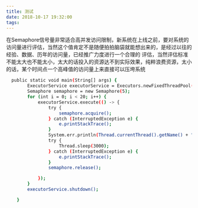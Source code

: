 ```yaml
---
title: 测试
date: 2018-10-17 19:32:00
tags:
---
```

在Semaphore信号量非常适合高并发访问限制，新系统在上线之前，要对系统的访问量进行评估，当然这个值肯定不是随便拍拍脑袋就能想出来的，是经过以往的经验、数据、历年的访问量，已经推广力度进行一个合理的
评估，当然评估标准不能太大也不能太小，太大的话投入的资源达不到实际效果，纯粹浪费资源，太小的话，某个时间点一个高峰值的访问量上来直接可以压垮系统

``` bash
  public static void main(String[] args) {
        ExecutorService executorService = Executors.newFixedThreadPool(20);
        Semaphore semaphore = new Semaphore(5);
        for (int i = 0; i < 20; i++) {
            executorService.execute(() -> {
                try {
                    semaphore.acquire();
                } catch (InterruptedException e) {
                    e.printStackTrace();
                }
                System.err.println(Thread.currentThread().getName() + " 获取许可");
                try {
                    Thread.sleep(3000);
                } catch (InterruptedException e) {
                    e.printStackTrace();
                }
                semaphore.release();

            });
        }
        executorService.shutdown();

    }
```
